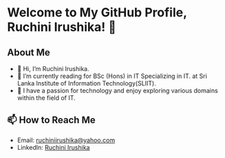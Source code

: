 # Welcome to My GitHub Profile, Ruchini Irushika! 👋

## About Me

- 👋 Hi, I’m Ruchini Irushika.
- 📝 I’m currently reading for BSc (Hons) in IT Specializing in IT. at Sri Lanka Institute of Information Technology(SLIIT).
- 👀 I have a passion for technology and enjoy exploring various domains within the field of IT.

## 📫 How to Reach Me

- Email: ruchiniirushika@yahoo.com
- LinkedIn: [Ruchini Irushika](https://www.linkedin.com/in/ruchini-irushika-a5011b20b)

